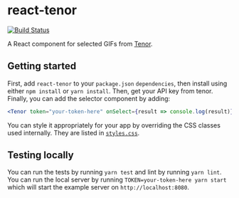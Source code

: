 # react-tenor

[![Build Status](https://travis-ci.com/CultureHQ/react-tenor.svg?branch=master)](https://travis-ci.com/CultureHQ/react-tenor)

A React component for selected GIFs from [Tenor](https://tenor.com/gifapi).

## Getting started

First, add `react-tenor` to your `package.json` `dependencies`, then install using either `npm install` or `yarn install`. Then, get your API key from tenor. Finally, you can add the selector component by adding:

```jsx
<Tenor token="your-token-here" onSelect={result => console.log(result)} />
```

You can style it appropriately for your app by overriding the CSS classes used internally. They are listed in [`styles.css`](src/styles.css).

## Testing locally

You can run the tests by running `yarn test` and lint by running `yarn lint`. You can run the local server by running `TOKEN=your-token-here yarn start` which will start the example server on `http://localhost:8080`.
